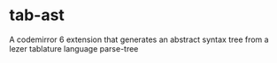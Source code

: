 # tab-ast
A codemirror 6 extension that generates an abstract syntax tree from a lezer tablature language parse-tree

